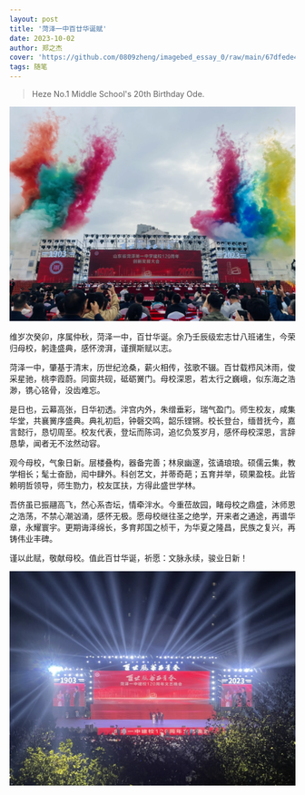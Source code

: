 ```yaml
---
layout: post
title: '菏泽一中百廿华诞赋'
date: 2023-10-02
author: 郑之杰
cover: 'https://github.com/0809zheng/imagebed_essay_0/raw/main/67dfede488c538a9b5c5185b.jpg'
tags: 随笔
---
```


> Heze No.1 Middle School's 20th Birthday Ode.

![](https://github.com/0809zheng/imagebed_essay_0/raw/main/67dfede488c538a9b5c5185b.jpg)

维岁次癸卯，序属仲秋，菏泽一中，百廿华诞。余乃壬辰级宏志廿八班诸生，今荣归母校，躬逢盛典，感怀滂湃，谨撰斯赋以志。

菏泽一中，肇基于清末，历世纪沧桑，薪火相传，弦歌不辍。百廿载栉风沐雨，俊采星驰，桃李霞蔚。同窗共砚，砥砺黉门。母校深恩，若太行之巍峨，似东海之浩渺，镌心铭骨，没齿难忘。

是日也，云幕高张，日华初透。泮宫内外，朱缯垂彩，瑞气盈门。师生校友，咸集华堂，共襄黉序盛典。典礼初启，钟磬交鸣，韶乐铿锵。校长登台，缅昔抚今，嘉言懿行，恳切周至。校友代表，登坛而陈词，追忆负笈岁月，感怀母校深恩，言辞恳挚，闻者无不泫然动容。

观今母校，气象日新。层楼叠构，器备完善；林泉幽邃，弦诵琅琅。硕儒云集，教学相长；髦士奋励，闳中肆外。科创艺文，并蒂奇葩；五育并举，硕果盈枝。此皆赖明哲领导，师生勠力，校友匡扶，方得此盛世学林。

吾侪虽已振翮高飞，然心系杏坛，情牵泮水。今重莅故园，睹母校之鼎盛，沐师恩之浩荡，不禁心潮汹涌，感怀无极。愿母校继往圣之绝学，开来者之通途，再谱华章，永耀寰宇。更期诲泽绵长，多育邦国之桢干，为华夏之隆昌，民族之复兴，再铸伟业丰碑。

谨以此赋，敬献母校。值此百廿华诞，祈愿：文脉永续，骏业日新！

![](https://github.com/0809zheng/imagebed_essay_0/raw/main/67dfee0e88c538a9b5c51861.jpg)